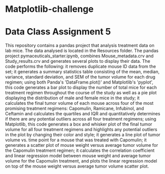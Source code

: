 # Matplotlib-challenge
# Data Class Assignment 5 
This repository contains a pandas project that analysis treatment data on lab mice. The data analysed is located in the Resources folder. The pandas project pymaceuticals_starter.ipynb, combines Mouse_metadata.crv and Study_results.crv and generates several plots to display their data.
The code performs the following: it removes duplicate mouse ID data from the set; it generates a summary statistics table consisting of the mean, median, variance, standard deviation, and SEM of the tumor volume for each drug regimen; using both Panda's 'DataFrame.plot()' and Matplotlib's 'pyplot', this code generates a bar plot to display the number of total mice for each treatment regimen throughout the course of the study as well as a pie plot displaying the distribution of male and female mice in the study; it calculates the final tumor volume of each mouse across four of the most promising treatment regimens: Capomulin, Ramicane, Infubinol, and Ceftamin and calculates the quartiles and IQR and quantitatively determines if there are any potential outliers across all four treatment regimens; using Matplotlib, this code generates a box and whisker plot of the final tumor volume for all four treatment regimens and highlights any potential outliers in the plot by changing their color and style; it generates a line plot of tumor volume vs. time point for a mouse that was treated with Capomulin; it generates a scatter plot of mouse weight versus average tumor volume for the Capomulin treatment regimen; it calculates the correlation coefficient and linear regression model between mouse weight and average tumor volume for the Capomulin treatment, and plots the linear regression model on top of the mouse weight versus average tumor volume scatter plot.

